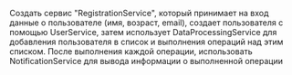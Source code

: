 Создать сервис "RegistrationService", который принимает на вход данные о 
пользователе (имя, возраст, email), создает пользователя с помощью UserService,
затем использует DataProcessingService для добавления пользователя в список и
выполнения операций над этим списком. После выполнения каждой операции, использовать
NotificationService для вывода информации о выполненной операции